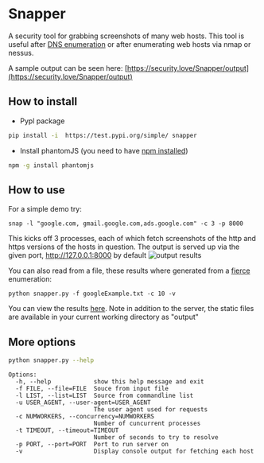 # Snapper
A security tool for grabbing screenshots of many web hosts. This tool is useful after [DNS enumeration](https://github.com/mschwager/fierce) or after enumerating web hosts via nmap or nessus.

A sample output can be seen here: [https://security.love/Snapper/output](https://security.love/Snapper/output)

## How to install 


- Pypl package
```bash
pip install -i  https://test.pypi.org/simple/ snapper
```

- Install phantomJS (you need to have [npm installed](https://nodejs.org/en/download/package-manager/))
```bash
npm -g install phantomjs
```

## How to use

For a simple demo try:
```
snap -l "google.com, gmail.google.com,ads.google.com" -c 3 -p 8000
```
This kicks off 3 processes, each of which fetch screenshots of the http and https versions of the hosts in question. The output is served up via the given port, http://127.0.0.1:8000 by default
![output results](http://i.imgur.com/OlvyIBp.png)

You can also read from a file, these results where generated from a [fierce](https://github.com/mschwager/fierce) enumeration:
```
python snapper.py -f googleExample.txt -c 10 -v
```
You can view the results [here](https://security.love/Snapper/output). Note in addition to the server, the static files are available in your current working directory as "output"


## More options

```bash
python snapper.py --help
```

```
Options:
  -h, --help            show this help message and exit
  -f FILE, --file=FILE  Souce from input file
  -l LIST, --list=LIST  Source from commandline list
  -u USER_AGENT, --user-agent=USER_AGENT
                        The user agent used for requests
  -c NUMWORKERS, --concurrency=NUMWORKERS
                        Number of cuncurrent processes
  -t TIMEOUT, --timeout=TIMEOUT
                        Number of seconds to try to resolve
  -p PORT, --port=PORT  Port to run server on
  -v                    Display console output for fetching each host
```
